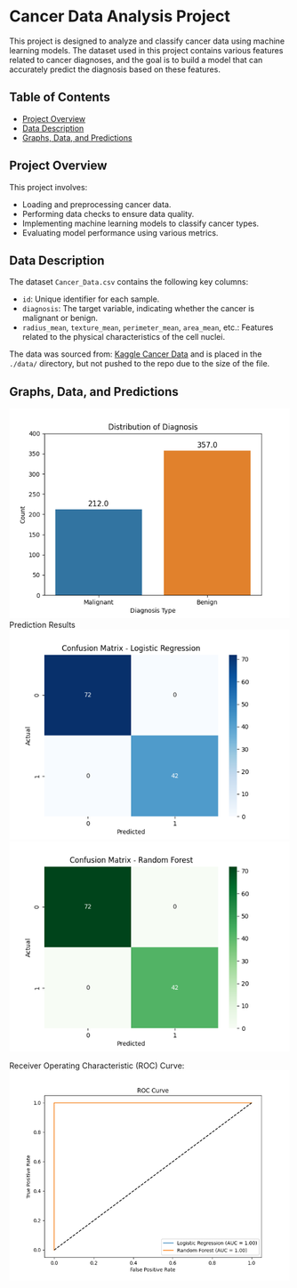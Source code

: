 # Cancer Data Analysis Project

This project is designed to analyze and classify cancer data using machine learning models. The dataset used in this project contains various features related to cancer diagnoses, and the goal is to build a model that can accurately predict the diagnosis based on these features.

## Table of Contents
- [Project Overview](#project-overview)
- [Data Description](#data-description)
- [Graphs, Data, and  Predictions](#graphs,-data,-and-predictions)

## Project Overview

This project involves:

- Loading and preprocessing cancer data.
- Performing data checks to ensure data quality.
- Implementing machine learning models to classify cancer types.
- Evaluating model performance using various metrics.

## Data Description

The dataset `Cancer_Data.csv` contains the following key columns:

- `id`: Unique identifier for each sample.
- `diagnosis`: The target variable, indicating whether the cancer is malignant or benign.
- `radius_mean`, `texture_mean`, `perimeter_mean`, `area_mean`, etc.: Features related to the physical characteristics of the cell nuclei.

The data was sourced from: [Kaggle Cancer Data](https://www.kaggle.com/datasets/erdemtaha/cancer-data?resource=download) and is placed in the `./data/` directory, but not pushed to the repo due to the size of the file.

## Graphs, Data, and Predictions
![Model](https://github.com/MasonInman29/CancerPrediction/blob/main/graphs/diagnosis_distribution.png?raw=true)
Prediction Results
![Model](https://github.com/MasonInman29/CancerPrediction/blob/main/graphs/confusionMatrixLR.png?raw=true)
![Model](https://github.com/MasonInman29/CancerPrediction/blob/main/graphs/confusionMatrixRF.png?raw=true)

Receiver Operating Characteristic (ROC) Curve:
![Model](https://github.com/MasonInman29/CancerPrediction/blob/main/graphs/ROC_curve.png?raw=true)

